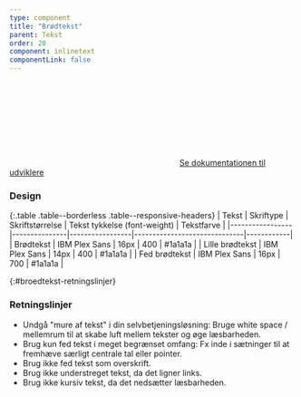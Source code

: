 ```yaml
---
type: component
title: "Brødtekst"
parent: Tekst
order: 20
component: inlinetext
componentLink: false
---
```


<a href="/kode/typografi/tekst/#brødtekst"><svg class="icon-svg inline-svg mr-2" focusable="false" aria-hidden="true"><use xlink:href="#code-tags"></use></svg>Se dokumentationen til udviklere</a>

### Design

{:.table .table--borderless .table--responsive-headers}
| Tekst           | Skriftype     | Skriftstørrelse | Tekst tykkelse (font-weight) | Tekstfarve |
|-----------------|---------------|-----------------|------------------------------|------------|
| Brødtekst       | IBM Plex Sans | 16px            | 400                          | #1a1a1a    |
| Lille brødtekst | IBM Plex Sans | 14px            | 400                          | #1a1a1a    |
| Fed brødtekst   | IBM Plex Sans | 16px            | 700                          | #1a1a1a    |

{:#broedtekst-retningslinjer}
### Retningslinjer

- Undgå "mure af tekst" i din selvbetjeningsløsning: Bruge white space / mellemrum til at skabe luft mellem tekster og øge læsbarheden.
- Brug kun fed tekst i meget begrænset omfang: Fx inde i sætninger til at fremhæve særligt centrale tal eller pointer.
- Brug ikke fed tekst som overskrift.
- Brug ikke understreget tekst, da det ligner links.
- Brug ikke kursiv tekst, da det nedsætter læsbarheden.
